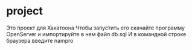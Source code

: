 # project
Это проект для Хакатоона 
Чтобы запустить его скачайте программу OpenServer и импортируйте в нем файл db.sql
И в командной строке браузера введите nampro
